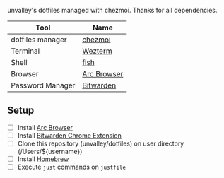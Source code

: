 unvalley's dotfiles managed with chezmoi.
Thanks for all dependencies.

| Tool             | Name                                      |
| ---------------- | ----------------------------------------- |
| dotfiles manager | [chezmoi](https://chezmoi.io)             |
| Terminal         | [Wezterm](https://github.com/wez/wezterm) |
| Shell            | [fish](https://fishshell.com)             |
| Browser          | [Arc Browser](https://arc.net)            |
| Password Manager | [Bitwarden](https://bitwarden.com)        |

## Setup

- [ ] Install [Arc Browser](https://arc.net)
- [ ] Install [Bitwarden Chrome Extension]()
- [ ] Clone this repository (unvalley/dotfiles) on user directory (/Users/${username})
- [ ] Install [Homebrew](https://brew.sh/)
- [ ] Execute `just` commands on `justfile`
